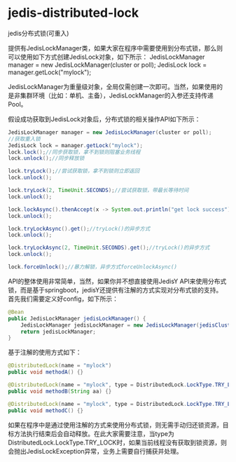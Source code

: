 # jedis-distributed-lock
jedis分布式锁(可重入)

提供有JedisLockManager类，如果大家在程序中需要使用到分布式锁，那么则可以使用如下方式创建JedisLock对象，如下所示：
JedisLockManager manager = new JedisLockManager(cluster or poll);
JedisLock lock = manager.getLock("mylock");

JedisLockManager为重量级对象，全局仅需创建一次即可。当然，如果使用的是非集群环境（比如：单机、主备），JedisLockManager的入参还支持传递Pool。

假设成功获取到JedisLock对象后，分布式锁的相关操作API如下所示：
```Java
JedisLockManager manager = new JedisLockManager(cluster or poll);
//获取重入锁
JedisLock lock = manager.getLock("mylock");
lock.lock();//同步获取锁，拿不到锁则阻塞业务线程
lock.unlock();//同步释放锁

lock.tryLock();//尝试获取锁，拿不到锁则立即返回
lock.unlock();

lock.tryLock(2, TimeUnit.SECONDS);//尝试获取锁，带最长等待时间
lock.unlock();

lock.lockAsync().thenAccept(x -> System.out.println("get lock success")).get();//lock()的异步方式
lock.unlock();

lock.tryLockAsync().get();//tryLock()的异步方式
lock.unlock();

lock.tryLockAsync(2, TimeUnit.SECONDS).get();//tryLock()的异步方式
lock.unlock();

lock.forceUnlock();//暴力解锁，异步方式forceUnlockAsync()
```


API的整体使用非常简单，当然，如果你并不想直接使用JedisY API来使用分布式锁，而是基于springboot，jedisY还提供有注解的方式实现对分布式锁的支持。
首先我们需要定义好config，如下所示：
```Java
@Bean
public JedisLockManager jedisLockManager() {
    JedisLockManager jedisLockManager = new JedisLockManager(jedisCluster());
    return jedisLockManager;
}
```

基于注解的使用方式如下：
```Java
@DistributedLock(name = "mylock")
public void methodA() {}

@DistributedLock(name = "mylock", type = DistributedLock.LockType.TRY_LOCK)
public void methodB(String aa) {}

@DistributedLock(name = "mylock", type = DistributedLock.LockType.TRY_LOCK, time = 2, unit = TimeUnit.SECONDS)
public void methodC() {}
```

如果在程序中是通过使用注解的方式来使用分布式锁，则无需手动归还锁资源，目标方法执行结束后会自动释放。在此大家需要注意，当type为DistributedLock.LockType.TRY_LOCK时，如果当前线程没有获取到锁资源，则会抛出JedisLockException异常，业务上需要自行捕获并处理。
